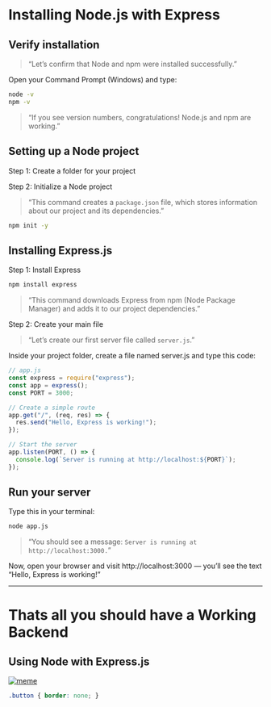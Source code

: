 # Installing Node.js with Express

## Verify installation

> “Let’s confirm that Node and npm were installed successfully.”

Open your Command Prompt (Windows) and type:

```bash
node -v
npm -v
```

> “If you see version numbers, congratulations! Node.js and npm are working.”

## Setting up a Node project

Step 1: Create a folder for your project

Step 2: Initialize a Node project

> “This command creates a `package.json` file, which stores information about our project and its dependencies.”

```bash
npm init -y
```

## Installing Express.js

Step 1: Install Express

```bash
npm install express
```

> “This command downloads Express from npm (Node Package Manager) and adds it to our project dependencies.”

Step 2: Create your main file

> “Let’s create our first server file called `server.js`.”

Inside your project folder, create a file named server.js and type this code:

```javascript
// app.js
const express = require("express");
const app = express();
const PORT = 3000;

// Create a simple route
app.get("/", (req, res) => {
  res.send("Hello, Express is working!");
});

// Start the server
app.listen(PORT, () => {
  console.log(`Server is running at http://localhost:${PORT}`);
});
```

## Run your server

Type this in your terminal:

```bash
node app.js
```

> “You should see a message:
> `Server is running at http://localhost:3000.`”

Now, open your browser and visit http://localhost:3000
— you’ll see the text “Hello, Express is working!”

---

# Thats all you should have a Working Backend

## Using Node with Express.js

[![meme](https://media.giphy.com/media/l2Sqj1vsFCSCs6k5G/giphy.gif)](https://media.giphy.com/media/l2Sqj1vsFCSCs6k5G/giphy.gif)

~~~css
.button { border: none; }
~~~
